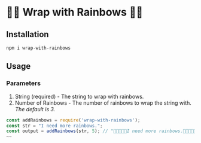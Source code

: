 # 🌈🌈 Wrap with Rainbows 🌈🌈

## Installation

```
npm i wrap-with-rainbows
```

## Usage

### Parameters

1. String (required) - The string to wrap with rainbows.
2. Number of Rainbows - The number of rainbows to wrap the string with. _The default is 3._

```js
const addRainbows = require('wrap-with-rainbows');
const str = "I need more rainbows.";
const output = addRainbows(str, 5); // "🌈🌈🌈🌈🌈I need more rainbows.🌈🌈🌈🌈🌈"
~~
```
